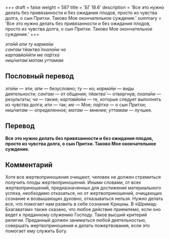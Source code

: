 +++
draft = false
weight = 587
title = 'БГ 18.6'
description = 'Все это нужно делать без привязанности и без ожидания плодов, просто из чувства долга, о сын Притхи. Таково Мое окончательное суждение.'
summary = 'Все это нужно делать без привязанности и без ожидания плодов, просто из чувства долга, о сын Притхи. Таково Мое окончательное суждение.'
+++

_эта̄нй апи ту карма̄н̣и  
сан̇гам̇ тйактва̄ пхала̄ни ча  
картавйа̄нӣти ме па̄ртха  
ниш́читам̇ матам уттамам_

## Пословный перевод

_эта̄ни_ — эти; _апи_ — безусловно; _ту_ — но; _карма̄н̣и_ — виды деятельности; _сан̇гам_ — от общения; _тйактва̄_ — отвергнув; _пхала̄ни_ — результаты; _ча_ — также; _картавйа̄ни_ — те, которые следует выполнять из чувства долга; _ити_ — так; _ме_ — Мое; _па̄ртха_ — о сын Притхи; _ниш́читам_ — определенное; _матам_ — мнение; _уттамам_ — лучшее.

## Перевод

**Все это нужно делать без привязанности и без ожидания плодов, просто из чувства долга, о сын Притхи. Таково Мое окончательное суждение.**

## Комментарий

Хотя все жертвоприношения очищают, человек не должен стремиться получить плоды жертвоприношений. Иными словами, от всех жертвоприношений, предназначенных для достижения материального успеха, необходимо отказаться, но от жертвоприношений, очищающих сознание и возвышающих духовно, отказываться нельзя. Нужно делать все, что помогает нам развить в себе сознание Кришны. В «Шримад-Бхагаватам» также сказано, что любое действие приемлемо, если оно ведет к преданному служению Господу. Таков высший критерий религии. Преданный должен заниматься любой деятельностью, совершать жертвоприношения и делать пожертвования, если это помогает ему служить Богу.
